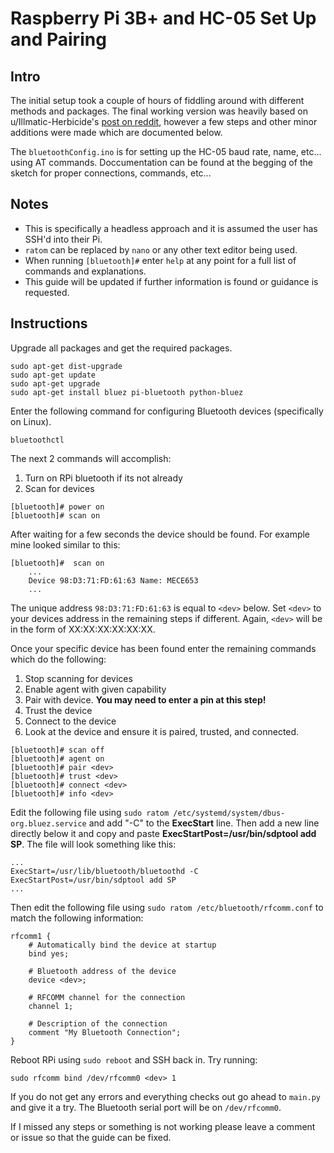 # Raspberry Pi 3B+ and HC-05 Set Up and Pairing

## Intro
The initial setup took a couple of hours of fiddling around with different methods and packages. The final working version was heavily based on u/Illmatic-Herbicide's [post on reddit](https://www.reddit.com/r/raspberry_pi/comments/6nchaj/guide_how_to_establish_bluetooth_serial/), however a few steps and other minor additions were made which are documented below.

The `bluetoothConfig.ino` is for setting up the HC-05 baud rate, name, etc... using AT commands. Doccumentation can be found at the begging of the sketch for proper connections, commands, etc...

## Notes
* This is specifically a headless approach and it is assumed the user has SSH'd into their Pi.
* `ratom` can be replaced by `nano` or any other text editor being used.
* When running `[bluetooth]#` enter `help` at any point for a full list of commands and explanations.
* This guide will be updated if further information is found or guidance is requested.

## Instructions
Upgrade all packages and get the required packages.
```
sudo apt-get dist-upgrade
sudo apt-get update
sudo apt-get upgrade
sudo apt-get install bluez pi-bluetooth python-bluez
```

Enter the following command for configuring Bluetooth devices (specifically on Linux).
```
bluetoothctl
```

The next 2 commands will accomplish:
1. Turn on RPi bluetooth if its not already
2. Scan for devices
```
[bluetooth]# power on
[bluetooth]# scan on
```
After waiting for a few seconds the device should be found. For example mine looked similar to this:
```
[bluetooth]#  scan on
    ...
    Device 98:D3:71:FD:61:63 Name: MECE653
    ...
```
The unique address `98:D3:71:FD:61:63` is equal to `<dev>` below. Set `<dev>` to your devices address in the remaining steps if different. Again, `<dev>` will be in the form of XX:XX:XX:XX:XX:XX.

Once your specific device has been found enter the remaining commands which do the following:
1. Stop scanning for devices
2. Enable agent with given capability
3. Pair with device. **You may need to enter a pin at this step!**
4. Trust the device
5. Connect to the device
6. Look at the device and ensure it is paired, trusted, and connected.
```
[bluetooth]# scan off
[bluetooth]# agent on
[bluetooth]# pair <dev>
[bluetooth]# trust <dev>
[bluetooth]# connect <dev>
[bluetooth]# info <dev>
```

Edit the following file using `sudo ratom /etc/systemd/system/dbus-org.bluez.service` and add "-C" to the **ExecStart** line. Then add a new line directly below it and copy and paste **ExecStartPost=/usr/bin/sdptool add SP**. The file will look something like this:

```
...
ExecStart=/usr/lib/bluetooth/bluetoothd -C
ExecStartPost=/usr/bin/sdptool add SP
...
```

Then edit the following file using `sudo ratom /etc/bluetooth/rfcomm.conf` to match the following information:
```
rfcomm1 {
    # Automatically bind the device at startup
    bind yes;

    # Bluetooth address of the device
    device <dev>;

    # RFCOMM channel for the connection
    channel 1;

    # Description of the connection
    comment "My Bluetooth Connection";
}
```

Reboot RPi using `sudo reboot` and SSH back in. Try running:

```
sudo rfcomm bind /dev/rfcomm0 <dev> 1
```

If you do not get any errors and everything checks out go ahead to `main.py` and give it a try. The Bluetooth serial port will be on `/dev/rfcomm0`.

If I missed any steps or something is not working please leave a comment or issue so that the guide can be fixed. 
